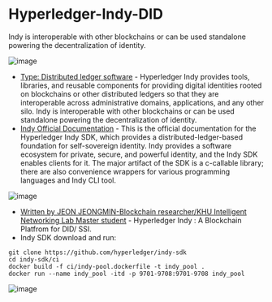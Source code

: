 # Hyperledger-Indy-DID
Indy is interoperable with other blockchains or can be used standalone powering the decentralization of identity.

![image](https://github.com/af4092/Hyperledger-Indy-DID/assets/24220136/69d84b88-d4ad-4028-81cc-26033a88afdc)

- [Type: Distributed ledger software](https://www.hyperledger.org/use/hyperledger-indy) - Hyperledger Indy provides tools, libraries, and reusable components for providing digital identities rooted on blockchains or other distributed ledgers so that they are interoperable across administrative domains, applications, and any other silo. Indy is interoperable with other blockchains or can be used standalone powering the decentralization of identity.
- [Indy Official Documentation](https://indy.readthedocs.io/en/latest/) - This is the official documentation for the Hyperledger Indy SDK, which provides a distributed-ledger-based foundation for self-sovereign identity. Indy provides a software ecosystem for private, secure, and powerful identity, and the Indy SDK enables clients for it. The major artifact of the SDK is a c-callable library; there are also convenience wrappers for various programming languages and Indy CLI tool.

![image](https://github.com/af4092/Hyperledger-Indy-DID/assets/24220136/d8813b11-e680-478e-945f-8610c3ed0c08)
  
- [Written by JEON JEONGMIN-Blockchain researcher/KHU Intelligent Networking Lab Master student](https://dennis-jeon.medium.com/hyperledger-indy-fc196c8dc4ff) - Hyperledger Indy : A Blockchain Platfrom for DID/ SSI.
- Indy SDK download and run:
```
git clone https://github.com/hyperledger/indy-sdk
cd indy-sdk/ci
docker build -f ci/indy-pool.dockerfile -t indy_pool .
docker run --name indy_pool -itd -p 9701-9708:9701-9708 indy_pool
```
![image](https://github.com/af4092/Hyperledger-Indy-DID/assets/24220136/1b9e50f5-94de-4d85-bcc4-8816f9460852)


